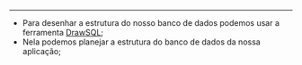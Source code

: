 ___
- Para desenhar a estrutura do nosso banco de dados podemos usar a ferramenta [DrawSQL](https://drawsql.app/);
- Nela podemos planejar a estrutura do banco de dados da nossa aplicação;